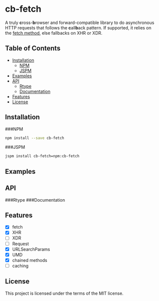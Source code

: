# cb-fetch

A truly **c**ross-**b**rowser and forward-compatible library to do asynchronous HTTP requests that follows the **c**all**b**ack pattern.
If supported, it relies on the [fetch method](https://fetch.spec.whatwg.org/#fetch-method), else
fallbacks on XHR or XDR.

## Table of Contents
  - [Installation](#installation)
    - [NPM](#npm)
    - [JSPM](#jspm)
  - [Examples](#examples)
  - [API](#api)
    - [Rtype](#rtype)
    - [Documentation](#documentation)
  - [Features](#features)
  - [License](#license)

## Installation
###NPM
```sh
npm install --save cb-fetch
```
###JSPM
```sh
jspm install cb-fetch=npm:cb-fetch
```
## Examples
## API
###Rtype
###Documentation
## Features
- [x] fetch
- [x] XHR
- [ ] XDR
- [ ] Request
- [x] URLSearchParams
- [x] UMD
- [x] chained methods
- [ ] caching

## License
This project is licensed under the terms of the MIT license.

